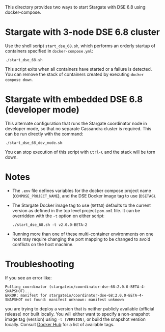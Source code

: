 This directory provides two ways to start Stargate with DSE 6.8 using docker-compose.

# Stargate with 3-node DSE 6.8 cluster

Use the shell script `start_dse_68.sh`, which performs an orderly startup of containers 
specified in `docker-compose.yml`:

`./start_dse_68.sh`

This script exits when all containers have started or a failure is detected. You can remove
the stack of containers created by executing `docker compose down`.

# Stargate with embedded DSE 6.8 (developer mode)

This alternate configuration that runs the Stargate coordinator node in developer mode, so that no
separate Cassandra cluster is required. This can be run directly with the command:

`./start_dse_68_dev_mode.sh`

You can stop execution of this script with `Ctrl-C` and the stack will be torn down.

# Notes

* The `.env` file defines variables for the docker compose project name (`COMPOSE_PROJECT_NAME`),
  and the DSE Docker image tag to use (`DSETAG`).

* The Stargate Docker image tag to use (`SGTAG`) defaults to the current version as defined in the 
  top level project `pom.xml` file. It can be overridden with the `-t` option on either script:

  `./start_dse_68.sh -t v2.0.0-BETA-2`

* Running more than one of these multi-container environments on one host may require
  changing the port mapping to be changed to avoid conflicts on the host machine.

# Troubleshooting

If you see an error like:
```
Pulling coordinator (stargateio/coordinator-dse-68:2.0.0-BETA-4-SNAPSHOT)...
ERROR: manifest for stargateio/coordinator-dse-68:2.0.0-BETA-4-SNAPSHOT not found: manifest unknown: manifest unknown
```

you are trying to deploy a version that is neither publicly available (official release) nor built locally.
You will either want to specify a non-snapshot image tag (version) using `-t [VERSION]`, or build the snapshot version locally.
Consult [Docker Hub](https://hub.docker.com/r/stargateio/coordinator-dse-68/tags) for a list of available tags.